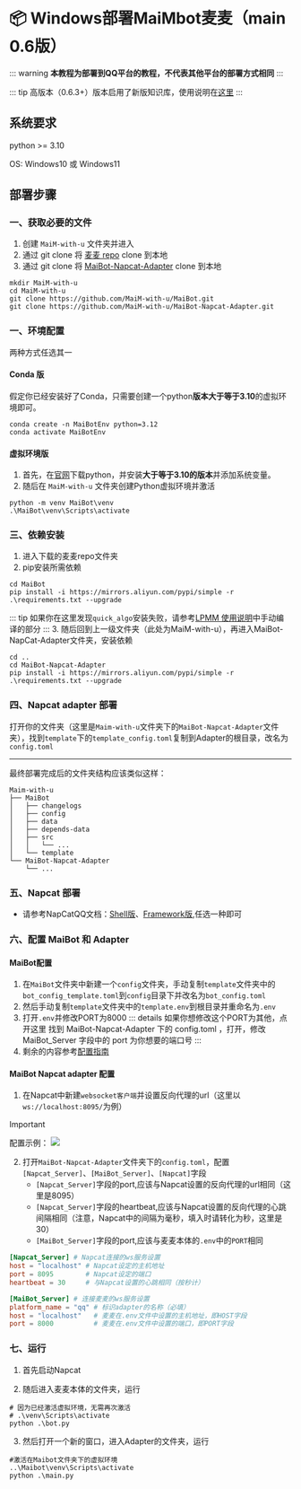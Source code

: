 # 📦 Windows部署MaiMbot麦麦（main 0.6版）

::: warning
**本教程为部署到QQ平台的教程，不代表其他平台的部署方式相同**
:::

::: tip
高版本（0.6.3+）版本启用了新版知识库，使用说明在[这里](/manual/deployment/lpmm)
:::

## 系统要求
python >= 3.10

OS: Windows10 或 Windows11

## 部署步骤

### 一、获取必要的文件

1. 创建 `MaiM-with-u` 文件夹并进入
2. 通过 git clone 将 [麦麦 repo](https://github.com/MaiM-with-u/MaiBot) clone 到本地
3. 通过 git clone 将 [MaiBot-Napcat-Adapter](https://github.com/MaiM-with-u/MaiBot-Napcat-Adapter) clone 到本地
```shell
mkdir MaiM-with-u
cd MaiM-with-u
git clone https://github.com/MaiM-with-u/MaiBot.git
git clone https://github.com/MaiM-with-u/MaiBot-Napcat-Adapter.git

```

### 一、环境配置

两种方式任选其一

#### Conda 版

假定你已经安装好了Conda，只需要创建一个python**版本大于等于3.10**的虚拟环境即可。
```shell
conda create -n MaiBotEnv python=3.12
conda activate MaiBotEnv
```

#### 虚拟环境版

1. 首先，在[官网](https://www.python.org/)下载python，并安装**大于等于3.10的版本**并添加系统变量。  
2. 随后在 `MaiM-with-u` 文件夹创建Python虚拟环境并激活
```shell
python -m venv MaiBot\venv
.\MaiBot\venv\Scripts\activate
```

### 三、依赖安装

1. 进入下载的麦麦repo文件夹
2. pip安装所需依赖
```shell
cd MaiBot
pip install -i https://mirrors.aliyun.com/pypi/simple -r .\requirements.txt --upgrade
```
::: tip
如果你在这里发现`quick_algo`安装失败，请参考[LPMM 使用说明](/manual/deployment/lpmm)中手动编译的部分
:::
3. 随后回到上一级文件夹（此处为MaiM-with-u），再进入MaiBot-NapCat-Adapter文件夹，安装依赖
```shell
cd ..
cd MaiBot-Napcat-Adapter
pip install -i https://mirrors.aliyun.com/pypi/simple -r .\requirements.txt --upgrade
```
### 四、Napcat adapter 部署

打开你的文件夹（这里是`Maim-with-u`文件夹下的`MaiBot-Napcat-Adapter`文件夹），找到`template`下的`template_config.toml`复制到Adapter的根目录，改名为`config.toml`

<hr class="custom_hr"/>

最终部署完成后的文件夹结构应该类似这样：
```
Maim-with-u
├── MaiBot
│   ├── changelogs
│   ├── config
│   ├── data
│   ├── depends-data
│   ├── src
│   │   └── ...
│   └── template
└── MaiBot-Napcat-Adapter
    └── ...
```

### 五、Napcat 部署

- 请参考NapCatQQ文档：[Shell版](https://www.napcat.wiki/guide/boot/Shell)、[Framework版](https://www.napcat.wiki/guide/boot/Framework),任选一种即可

### 六、配置 MaiBot 和 Adapter

#### MaiBot配置
1. 在`MaiBot`文件夹中新建一个`config`文件夹，手动复制`template`文件夹中的`bot_config_template.toml`到`config`目录下并改名为`bot_config.toml`
2. 然后手动复制`template`文件夹中的`template.env`到根目录并重命名为`.env`
3. 打开`.env`并修改PORT为8000
::: details 如果你想修改这个PORT为其他，点开这里
找到 MaiBot-Napcat-Adapter 下的 config.toml ，打开，修改 MaiBot_Server 字段中的 port 为你想要的端口号
:::
4. 剩余的内容参考[配置指南](/manual/configuration/index)

#### MaiBot Napcat adapter 配置

1. 在Napcat中新建`websocket客户端`并设置反向代理的url（这里以`ws://localhost:8095/`为例）
> [!IMPORTANT]
> 配置示例：
> ![](/images/napcat_websockets_client.png)
2. 打开`MaiBot-Napcat-Adapter`文件夹下的`config.toml`，配置`[Napcat_Server]`、`[MaiBot_Server]`、`[Napcat]`字段
    - `[Napcat_Server]`字段的port,应该与Napcat设置的反向代理的url相同（这里是8095）
    - `[Napcat_Server]`字段的heartbeat,应该与Napcat设置的反向代理的心跳间隔相同（注意，Napcat中的间隔为毫秒，填入时请转化为秒，这里是30）
    - `[MaiBot_Server]`字段的port,应该与麦麦本体的`.env`中的`PORT`相同
```toml
[Napcat_Server] # Napcat连接的ws服务设置
host = "localhost" # Napcat设定的主机地址
port = 8095        # Napcat设定的端口
heartbeat = 30     # 与Napcat设置的心跳相同（按秒计）

[MaiBot_Server] # 连接麦麦的ws服务设置
platform_name = "qq" # 标识adapter的名称（必填）
host = "localhost"   # 麦麦在.env文件中设置的主机地址，即HOST字段
port = 8000          # 麦麦在.env文件中设置的端口，即PORT字段
```

### 七、运行
1. 首先启动Napcat

2. 随后进入麦麦本体的文件夹，运行
```shell
# 因为已经激活虚拟环境，无需再次激活
# .\venv\Scripts\activate
python .\bot.py
```
3. 然后打开一个新的窗口，进入Adapter的文件夹，运行
```shell
#激活在Maibot文件夹下的虚拟环境
..\Maibot\venv\Scripts\activate
python .\main.py
```

